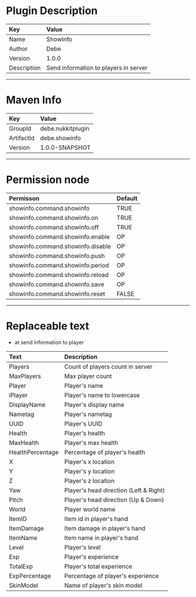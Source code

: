 # Plugin Description
| Key         | Value                                 |
| :---------- | :------------------------------------ |
| Name        | ShowInfo                              |
| Author      | Debe                                  |
| Version     | 1.0.0                                 |
| Description | Send information to players in server |


--------------


# Maven Info
| Key        | Value             |
| :--------- | :---------------- |
| GroupId    | debe.nukkitplugin |
| ArtifactId | debe.showinfo     |
| Version    | 1.0.0-SNAPSHOT    |


--------------


# Permission node
| Permisson                         | Default |
| :-------------------------------- | :------ |
| showinfo.command.showinfo         | TRUE    |
| showinfo.command.showinfo.on      | TRUE    |
| showinfo.command.showinfo.off     | TRUE    |
| showinfo.command.showinfo.enable  | OP      |
| showinfo.command.showinfo.disable | OP      |
| showinfo.command.showinfo.push    | OP      |
| showinfo.command.showinfo.period  | OP      |
| showinfo.command.showinfo.reload  | OP      |
| showinfo.command.showinfo.save    | OP      |
| showinfo.command.showinfo.reset   | FALSE   |


--------------


# Replaceable text
- at send information to player

| Text             | Description                            |
| :--------------- | :------------------------------------- |
| Players          | Count of players count in server       |
| MaxPlayers       | Max player count                       |
| Player           | Player's name                          |
| iPlayer          | Player's name to lowercase             |
| DisplayName      |  Player's display name                 |
| Nametag          |  Player's  nametag                     |
| UUID             | Player's UUID                          |
| Health           | Player's health                        |
| MaxHealth        | Player's max health                    |
| HealthPercentage | Percentage of player's health          |
| X                | Player's x location                    |
| Y                | Player's y location                    |
| Z                | Player's z location                    |
| Yaw              | Player's head direction (Left & Right) |
| Pitch            | Player's head direction (Up & Down)    |
| World            | Player world name                      |
| ItemID           | Item id in player's hand               |
| ItemDamage       | Item damage in player's hand           |
| ItemName         | Item name in player's hand             |
| Level            | Player's level                         |
| Exp              | Player's experience                    |
| TotalExp         | Player's total experience              |
| ExpPercentage    | Percentage of player's experience      |
| SkinModel        | Name of player's skin model            |